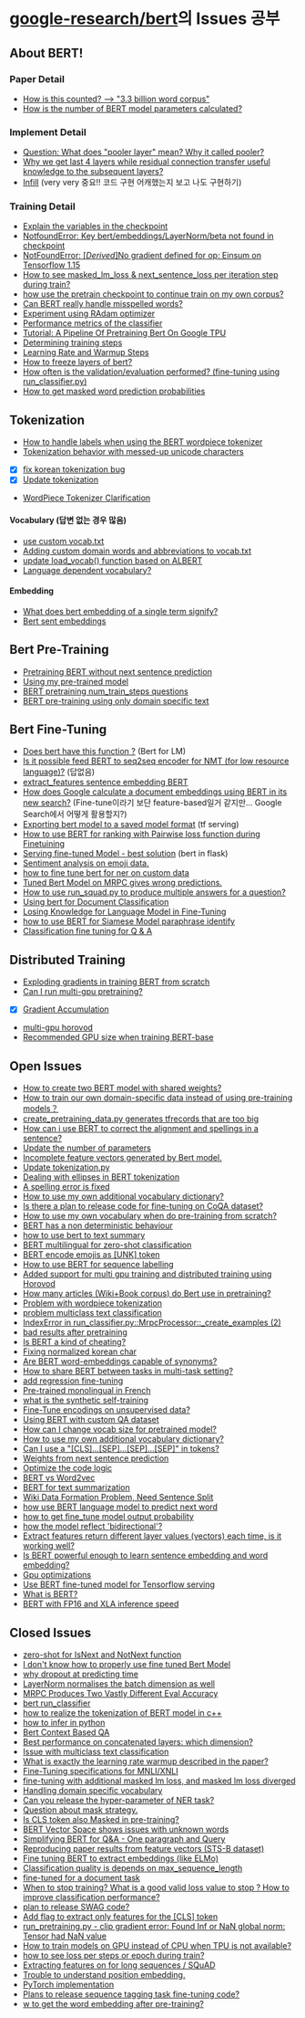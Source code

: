 # [google-research/bert](https://github.com/google-research/bert/issues)의 Issues 공부

## About BERT!
### Paper Detail
- [How is this counted? --> "3.3 billion word corpus"](https://github.com/google-research/bert/issues/1060)
- [How is the number of BERT model parameters calculated?](https://github.com/google-research/bert/issues/656)

### Implement Detail
- [Question: What does "pooler layer" mean? Why it called pooler?](https://github.com/google-research/bert/issues/1102)
- [Why we get last 4 layers while residual connection transfer useful knowledge to the subsequent layers?](https://github.com/google-research/bert/issues/1064)
- [Infill](https://github.com/google-research/bert/pull/913) (very very 중요!! 코드 구현 어캐했는지 보고 나도 구현하기)

### Training Detail
- [Explain the variables in the checkpoint](https://github.com/google-research/bert/issues/1019)
- [NotfoundError: Key bert/embeddings/LayerNorm/beta not found in checkpoint](https://github.com/google-research/bert/issues/997)
- [NotFoundError: [_Derived_]No gradient defined for op: Einsum on Tensorflow 1.15](https://github.com/google-research/bert/issues/1012)
- [How to see masked_lm_loss & next_sentence_loss per iteration step during train?](https://github.com/google-research/bert/issues/952)
- [how use the pretrain checkpoint to continue train on my own corpus?](https://github.com/google-research/bert/issues/888)
- [Can BERT really handle misspelled words?](https://github.com/google-research/bert/issues/812)
- [Experiment using RAdam optimizer](https://github.com/google-research/bert/issues/810)
- [Performance metrics of the classifier](https://github.com/google-research/bert/issues/800)
- [Tutorial: A Pipeline Of Pretraining Bert On Google TPU](https://github.com/google-research/bert/issues/681)
- [Determining training steps](https://github.com/google-research/bert/issues/662)
- [Learning Rate and Warmup Steps](https://github.com/google-research/bert/issues/649)
- [How to freeze layers of bert?](https://github.com/google-research/bert/issues/637)
- [How often is the validation/evaluation performed? (fine-tuning using run_classifier.py)](https://github.com/google-research/bert/issues/636)
- [How to get masked word prediction probabilities](https://github.com/google-research/bert/issues/608)

## Tokenization
- [How to handle labels when using the BERT wordpiece tokenizer](https://github.com/google-research/bert/issues/646)
- [Tokenization behavior with messed-up unicode characters](https://github.com/google-research/bert/issues/1093)
- [x] [fix korean tokenization bug](https://github.com/google-research/bert/pull/1070)
- [x] [Update tokenization](https://github.com/google-research/bert/pull/1042)
- [WordPiece Tokenizer Clarification](https://github.com/google-research/bert/issues/763)

#### Vocabulary (답변 없는 경우 많음)
- [use custom vocab.txt](https://github.com/google-research/bert/issues/1092)
- [Adding custom domain words and abbreviations to vocab.txt](https://github.com/google-research/bert/issues/1083)
- [update load_vocab() function based on ALBERT](https://github.com/google-research/bert/pull/961)
- [Language dependent vocabulary?](https://github.com/google-research/bert/issues/641)

#### Embedding
- [What does bert embedding of a single term signify?](https://github.com/google-research/bert/issues/990)
- [Bert sent embeddings](https://github.com/google-research/bert/pull/691)

## Bert Pre-Training
- [Pretraining BERT without next sentence prediction](https://github.com/google-research/bert/issues/178)
- [Using my pre-trained model](https://github.com/google-research/bert/issues/1040)
- [BERT pretraining num_train_steps questions](https://github.com/google-research/bert/issues/1025)
- [BERT pre-training using only domain specific text](https://github.com/google-research/bert/issues/615)

## Bert Fine-Tuning
- [Does bert have this function ?](https://github.com/google-research/bert/issues/1024) (Bert for LM)
- [Is it possible feed BERT to seq2seq encoder for NMT (for low resource language)?](https://github.com/google-research/bert/issues/1007) (답없음)
- [extract_features sentence embedding BERT](https://github.com/google-research/bert/issues/1085)
- [How does Google calculate a document embeddings using BERT in its new search?](https://github.com/google-research/bert/issues/957) (Fine-tune이라기 보단 feature-based일거 같지만... Google Search에서 어떻게 활용할지?)
- [Exporting bert model to a saved model format](https://github.com/google-research/bert/issues/843) (tf serving)
- [How to use BERT for ranking with Pairwise loss function during Finetuining](https://github.com/google-research/bert/issues/761)
- [Serving fine-tuned Model - best solution](https://github.com/google-research/bert/issues/755) (bert in flask)
- [Sentiment analysis on emoji data.](https://github.com/google-research/bert/issues/748)
- [how to fine tune bert for ner on custom data](https://github.com/google-research/bert/issues/713)
- [Tuned Bert Model on MRPC gives wrong predictions.](https://github.com/google-research/bert/issues/663)
- [How to use run_squad.py to produce multiple answers for a question?](https://github.com/google-research/bert/issues/657)
- [Using bert for Document Classification](https://github.com/google-research/bert/issues/650)
- [Losing Knowledge for Language Model in Fine-Tuning](https://github.com/google-research/bert/issues/651)
- [how to use BERT for Siamese Model paraphrase identify](https://github.com/google-research/bert/issues/648)
- [Classification fine tuning for Q & A](https://github.com/google-research/bert/issues/639)

## Distributed Training
- [Exploding gradients in training BERT from scratch](https://github.com/google-research/bert/issues/1016)
- [Can I run multi-gpu pretraining?](https://github.com/google-research/bert/issues/978)
- [x] [Gradient Accumulation](https://github.com/google-research/bert/pull/976)
- [multi-gpu horovod](https://github.com/google-research/bert/issues/743)
- [Recommended GPU size when training BERT-base](https://github.com/google-research/bert/issues/645)

## Open Issues
- [How to create two BERT model with shared weights?](https://github.com/google-research/bert/issues/605)
- [How to train our own domain-specific data instead of using pre-training models？](https://github.com/google-research/bert/issues/606)
- [create_pretraining_data.py generates tfrecords that are too big](https://github.com/google-research/bert/issues/1161)
- [How can i use BERT to correct the alignment and spellings in a sentence?](https://github.com/google-research/bert/issues/1154)
- [Update the number of parameters](https://github.com/google-research/bert/pull/1150)
- [Incomplete feature vectors generated by Bert model.](https://github.com/google-research/bert/issues/1145)
- [Update tokenization.py](https://github.com/google-research/bert/pull/1117)
- [Dealing with ellipses in BERT tokenization](https://github.com/google-research/bert/issues/1116)
- [A spelling error is fixed](https://github.com/google-research/bert/pull/1168)
- [How to use my own additional vocabulary dictionary?](https://github.com/google-research/bert/issues/396)
- [Is there a plan to release code for fine-tuning on CoQA dataset?](https://github.com/google-research/bert/issues/597)
- [How to use my own vocabulary when do pre-training from scratch?](https://github.com/google-research/bert/issues/589)
- [BERT has a non deterministic behaviour](https://github.com/google-research/bert/issues/583)
- [how to use bert to text summary](https://github.com/google-research/bert/issues/576)
- [BERT multilingual for zero-shot classification](https://github.com/google-research/bert/issues/577)
- [BERT encode emojis as [UNK] token](https://github.com/google-research/bert/issues/587)
- [How to use BERT for sequence labelling](https://github.com/google-research/bert/issues/569)
- [Added support for multi gpu training and distributed training using Horovod](https://github.com/google-research/bert/pull/568)
- [How many articles (Wiki+Book corpus) do Bert use in pretraining?](https://github.com/google-research/bert/issues/570)
- [Problem with wordpiece tokenization](https://github.com/google-research/bert/issues/560)
- [problem multiclass text classification](https://github.com/google-research/bert/issues/559)
- [IndexError in run_classifier.py::MrpcProcessor::_create_examples (2)](https://github.com/google-research/bert/issues/551)
- [bad results after pretraining](https://github.com/google-research/bert/issues/529)
- [Is BERT a kind of cheating?](https://github.com/google-research/bert/issues/514)
- [Fixing normalized korean char](https://github.com/google-research/bert/pull/512)
- [Are BERT word-embeddings capable of synonyms?](https://github.com/google-research/bert/issues/507)
- [How to share BERT between tasks in multi-task setting?](https://github.com/google-research/bert/issues/504)
- [add regression fine-tuning](https://github.com/google-research/bert/pull/503)
- [Pre-trained monolingual in French](https://github.com/google-research/bert/issues/502)
- [what is the synthetic self-training](https://github.com/google-research/bert/issues/488)
- [Fine-Tune encodings on unsupervised data?](https://github.com/google-research/bert/issues/448)
- [Using BERT with custom QA dataset](https://github.com/google-research/bert/issues/411)
- [How can I change vocab size for pretrained model?](https://github.com/google-research/bert/issues/406)
- [How to use my own additional vocabulary dictionary?](https://github.com/google-research/bert/issues/396)
- [Can I use a "[CLS]...[SEP]...[SEP]...[SEP]" in tokens?](https://github.com/google-research/bert/issues/395)
- [Weights from next sentence prediction](https://github.com/google-research/bert/issues/370)
- [Optimize the code logic](https://github.com/google-research/bert/pull/366)
- [BERT vs Word2vec](https://github.com/google-research/bert/issues/362)
- [BERT for text summarization](https://github.com/google-research/bert/issues/352)
- [Wiki Data Formation Problem, Need Sentence Split](https://github.com/google-research/bert/issues/341)
- [how use BERT language model to predict next word](https://github.com/google-research/bert/issues/323)
- [how to get fine_tune model output probability](https://github.com/google-research/bert/issues/322)
- [how the model reflect 'bidirectional'?](https://github.com/google-research/bert/issues/319)
- [Extract features return different layer values (vectors) each time, is it working well?](https://github.com/google-research/bert/issues/312)
- [Is BERT powerful enough to learn sentence embedding and word embedding?](https://github.com/google-research/bert/issues/261)
- [Gpu optimizations](https://github.com/google-research/bert/pull/255)
- [Use BERT fine-tuned model for Tensorflow serving](https://github.com/google-research/bert/issues/146)
- [What is BERT?](https://github.com/google-research/bert/issues/566)
- [BERT with FP16 and XLA inference speed](https://github.com/google-research/bert/issues/391)

## Closed Issues
- [zero-shot for IsNext and NotNext function](https://github.com/google-research/bert/issues/1118)
- [I don't know how to properly use fine tuned Bert Model](https://github.com/google-research/bert/issues/1097)
- [why dropout at predicting time](https://github.com/google-research/bert/issues/1096)
- [LayerNorm normalises the batch dimension as well](https://github.com/google-research/bert/issues/1088)
- [MRPC Produces Two Vastly Different Eval Accuracy](https://github.com/google-research/bert/issues/1037)
- [bert run_classifier](https://github.com/google-research/bert/issues/989)
- [how to realize the tokenization of BERT model in c++](https://github.com/google-research/bert/issues/878)
- [how to infer in python](https://github.com/google-research/bert/issues/614)
- [Bert Context Based QA](https://github.com/google-research/bert/issues/620)
- [Best performance on concatenated layers: which dimension?](https://github.com/google-research/bert/issues/511)
- [Issue with multiclass text classification](https://github.com/google-research/bert/issues/449)
- [What is exactly the learning rate warmup described in the paper?](https://github.com/google-research/bert/issues/425)
- [Fine-Tuning specifications for MNLI/XNLI](https://github.com/google-research/bert/issues/328)
- [fine-tuning with additional masked lm loss, and masked lm loss diverged](https://github.com/google-research/bert/issues/306)
- [Handling domain specific vocabulary](https://github.com/google-research/bert/issues/237)
- [Can you release the hyper-parameter of NER task?](https://github.com/google-research/bert/issues/223)
- [Question about mask strategy.](https://github.com/google-research/bert/issues/169)
- [Is CLS token also Masked in pre-training?](https://github.com/google-research/bert/issues/166)
- [BERT Vector Space shows issues with unknown words](https://github.com/google-research/bert/issues/164)
- [Simplifying BERT for Q&A - One paragraph and Query](https://github.com/google-research/bert/issues/159)
- [Reproducing paper results from feature vectors (STS-B dataset)](https://github.com/google-research/bert/issues/161)
- [Fine tuning BERT to extract embeddings (like ELMo)](https://github.com/google-research/bert/issues/145)
- [Classification quality is depends on max_sequence_length](https://github.com/google-research/bert/issues/113)
- [fine-tuned for a document task](https://github.com/google-research/bert/issues/107)
- [When to stop training? What is a good valid loss value to stop ? How to improve classification performance?](https://github.com/google-research/bert/issues/95)
- [plan to release SWAG code?](https://github.com/google-research/bert/issues/38)
- [Add flag to extract only features for the [CLS] token](https://github.com/google-research/bert/pull/87)
- [run_pretraining.py - clip gradient error: Found Inf or NaN global norm: Tensor had NaN value](https://github.com/google-research/bert/issues/82)
- [How to train models on GPU instead of CPU when TPU is not available?](https://github.com/google-research/bert/issues/75)
- [how to see loss per steps or epoch during train?](https://github.com/google-research/bert/issues/70)
- [Extracting features on for long sequences / SQuAD](https://github.com/google-research/bert/issues/66)
- [Trouble to understand position embedding.](https://github.com/google-research/bert/issues/58)
- [PyTorch implementation](https://github.com/google-research/bert/issues/54)
- [Plans to release sequence tagging task fine-tuning code?](https://github.com/google-research/bert/issues/33)
- [w to get the word embedding after pre-training?](https://github.com/google-research/bert/issues/60)
